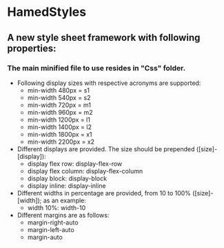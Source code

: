 # HamedStyles

## A new style sheet framework with following properties:  
  
### The main minified file to use resides in "Css" folder.
  
* Following display sizes with respective acronyms are supported:
  * min-width 480px = s1
  * min-width 540px = s2
  * min-width 720px = m1
  * min-width 960px = m2
  * min-width 1200px = l1
  * min-width 1400px = l2
  * min-width 1800px = x1
  * min-width 2200px = x2
* Different displays are provided. The size should be prepended ([size]-[display]):
  * display flex row: display-flex-row
  * display flex column: display-flex-column
  * display block: display-block
  * display inline: display-inline
* Different widths in percentage are provided, from 10 to 100% ([size]-[width]); as an example:
  * width 10%: width-10
* Different margins are as follows:
  * margin-right-auto
  * margin-left-auto
  * margin-auto